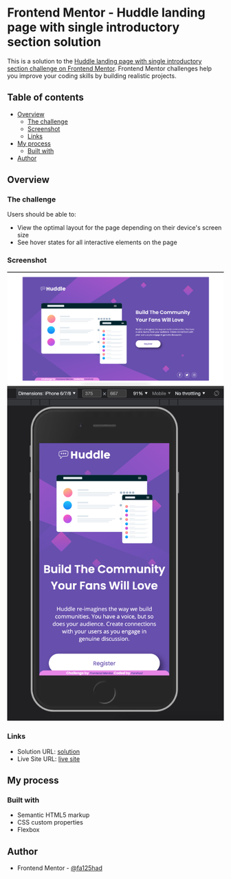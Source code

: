 # Frontend Mentor - Huddle landing page with single introductory section solution

This is a solution to the [Huddle landing page with single introductory section challenge on Frontend Mentor](https://www.frontendmentor.io/challenges/huddle-landing-page-with-a-single-introductory-section-B_2Wvxgi0). Frontend Mentor challenges help you improve your coding skills by building realistic projects. 

## Table of contents

- [Overview](#overview)
  - [The challenge](#the-challenge)
  - [Screenshot](#screenshot)
  - [Links](#links)
- [My process](#my-process)
  - [Built with](#built-with)
- [Author](#author)

## Overview

### The challenge

Users should be able to:

- View the optimal layout for the page depending on their device's screen size
- See hover states for all interactive elements on the page

### Screenshot

![](./screenshots/desktop.png)
![](./screenshots/mobile.png)


### Links

- Solution URL: [solution](https://github.com/fa125had/huddle-landing-page-with-single-introductory-section-)
- Live Site URL: [live site](https://fa125had.github.io/huddle-landing-page-with-single-introductory-section-/)

## My process

### Built with

- Semantic HTML5 markup
- CSS custom properties
- Flexbox

## Author

- Frontend Mentor - [@fa125had](https://www.frontendmentor.io/profile/fa125had)

